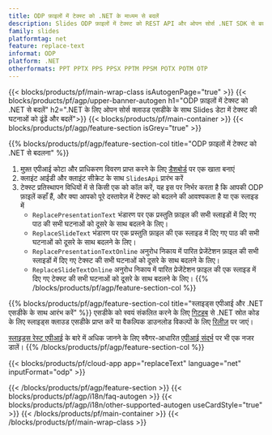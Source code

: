 ```yaml
---
title: ODP फ़ाइलों में टेक्स्ट को .NET के माध्यम से बदलें
description: Slides ODP फ़ाइलों में टेक्स्ट को REST API और ओपन सोर्स .NET SDK से बदलें
family: slides
platformtag: net
feature: replace-text
informat: ODP
platform: .NET
otherformats: PPT PPTX PPS PPSX PPTM PPSM POTX POTM OTP
---
```


{{< blocks/products/pf/main-wrap-class isAutogenPage="true" >}}
{{< blocks/products/pf/agp/upper-banner-autogen h1="ODP फ़ाइलों में टेक्स्ट को .NET से बदलें" h2=".NET के लिए ओपन सोर्स क्लाउड एसडीके के साथ Slides डेटा में टेक्स्ट की घटनाओं को ढूंढें और बदलें">}}
{{< blocks/products/pf/main-container >}}
{{< blocks/products/pf/agp/feature-section isGrey="true" >}}

{{% blocks/products/pf/agp/feature-section-col title="ODP फ़ाइलों में टेक्स्ट को .NET से बदलना" %}}
1. मुफ़्त एपीआई कोटा और प्राधिकरण विवरण प्राप्त करने के लिए <a href="https://dashboard.aspose.cloud/">डैशबोर्ड</a> पर एक खाता बनाएं
1. क्लाइंट आईडी और क्लाइंट सीक्रेट के साथ ```SlidesApi``` प्रारंभ करें
1. टेक्स्ट प्रतिस्थापन विधियों में से किसी एक को कॉल करें, यह इस पर निर्भर करता है कि आपकी ODP फ़ाइलें कहाँ हैं, और क्या आपको पूरे दस्तावेज़ में टेक्स्ट को बदलने की आवश्यकता है या एक स्लाइड में
    - ```ReplacePresentationText``` भंडारण पर एक प्रस्तुति फ़ाइल की सभी स्लाइडों में दिए गए पाठ की सभी घटनाओं को दूसरे के साथ बदलने के लिए।
    - ```ReplaceSlideText``` भंडारण पर एक प्रस्तुति फ़ाइल की एक स्लाइड में दिए गए पाठ की सभी घटनाओं को दूसरे के साथ बदलने के लिए।
    - ```ReplacePresentationTextOnline``` अनुरोध निकाय में पारित प्रेजेंटेशन फ़ाइल की सभी स्लाइडों में दिए गए टेक्स्ट की सभी घटनाओं को दूसरे के साथ बदलने के लिए।
    - ```ReplaceSlideTextOnline``` अनुरोध निकाय में पारित प्रेजेंटेशन फ़ाइल की एक स्लाइड में दिए गए टेक्स्ट की सभी घटनाओं को दूसरे के साथ बदलने के लिए।
{{% /blocks/products/pf/agp/feature-section-col %}}

{{% blocks/products/pf/agp/feature-section-col title="स्लाइड्स एपीआई और .NET एसडीके के साथ आरंभ करें" %}}
एसडीके को स्वयं संकलित करने के लिए [गिटहब](https://github.com/aspose-slides-cloud/aspose-slides-cloud-dotnet) से .NET स्रोत कोड के लिए स्लाइड्स क्लाउड एसडीके प्राप्त करें या वैकल्पिक डाउनलोड विकल्पों के लिए [रिलीज़](https://releases.aspose.cloud/) पर जाएं।

[स्लाइड्स रेस्ट एपीआई](https://products.aspose.cloud/slides/curl/) के बारे में अधिक जानने के लिए स्वैगर-आधारित [एपीआई संदर्भ](https://apireference.aspose.cloud/slides/) पर भी एक नजर डालें।
{{% /blocks/products/pf/agp/feature-section-col %}}

{{< blocks/products/pf/cloud-app app="replaceText" language="net" inputFormat="odp" >}}

{{< /blocks/products/pf/agp/feature-section >}}
{{< blocks/products/pf/agp/i18n/faq-autogen >}}
{{< blocks/products/pf/agp/i18n/other-supported-autogen useCardStyle="true" >}}
{{< /blocks/products/pf/main-container >}}
{{< /blocks/products/pf/main-wrap-class >}}